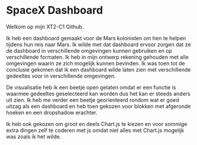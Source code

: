 # SpaceX Dashboard

Welkom op mijn XT2-C1 Github.

Ik heb een dashboard gemaakt voor de Mars kolonisten om hen te helpen tijdens hun reis naar Mars. 
Ik wilde met dat dashboard ervoor zorgen dat ze de dashboard in verschillende omgevingen kunnen gebruiken en op verschillende formaten.
Ik heb in mijn ontwerp rekening gehouden met alle omgevingen waarin ze zich mogelijk kunnen bevinden.
Ik was toen tot de conclusie gekomen dat ik een dashboard wilde laten zien met verschillende gedeeltes voor in verschillende omgevingen.

De visualisatie heb ik een beetje open gelaten omdat er een functie is waarmee gedeeltes geselecteerd kan worden dus het kan er steeds anders uit zien.
Ik heb me verder een beetje georienteerd rondom wat er goed uitzag als een dashboard en heb toen gekozen voor blokken met afgeronde hoeken en een dropshadow erachter.

Ik heb ook gekozen om groot en deels Chart.js te kiezen en voor sommige extra dingen zelf te coderen met js omdat niet alles met Chart.js mogelijk was zoals ik het wilde. 
